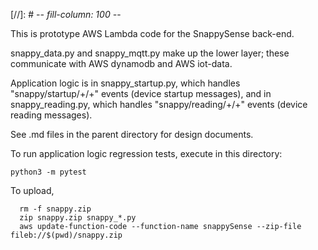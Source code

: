 [//]: # -*- fill-column: 100 -*-

This is prototype AWS Lambda code for the SnappySense back-end.

snappy_data.py and snappy_mqtt.py make up the lower layer; these communicate with AWS dynamodb and
AWS iot-data.

Application logic is in snappy_startup.py, which handles "snappy/startup/+/+" events (device startup
messages), and in snappy_reading.py, which handles "snappy/reading/+/+" events (device reading
messages).

See .md files in the parent directory for design documents.

To run application logic regression tests, execute in this directory:
```
python3 -m pytest
```

To upload,

```
  rm -f snappy.zip
  zip snappy.zip snappy_*.py
  aws update-function-code --function-name snappySense --zip-file fileb://$(pwd)/snappy.zip
```
